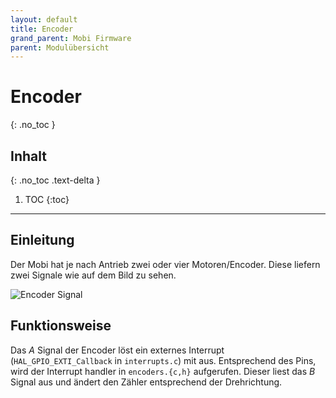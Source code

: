 ```yaml
---
layout: default
title: Encoder
grand_parent: Mobi Firmware
parent: Modulübersicht
---
```


# Encoder
{: .no_toc }

## Inhalt
{: .no_toc .text-delta }

1. TOC
{:toc}

---

## Einleitung

Der Mobi hat je nach Antrieb zwei oder vier Motoren/Encoder.
Diese liefern zwei Signale wie auf dem Bild zu sehen.

![Encoder Signal]({{site.url}}/assets/imgs/firmware/encoder.png)

## Funktionsweise

Das *A* Signal der Encoder löst ein externes Interrupt (`HAL_GPIO_EXTI_Callback` in `interrupts.c`) mit aus.
Entsprechend des Pins, wird der Interrupt handler in `encoders.{c,h}` aufgerufen.
Dieser liest das *B* Signal aus und ändert den Zähler entsprechend der Drehrichtung.
